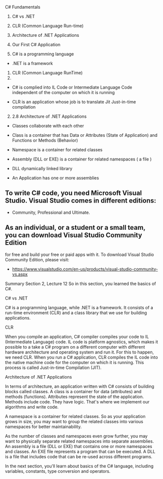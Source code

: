 C# Fundamentals

1. C# vs .NET
2. CLR (Common Language Run-time)
3. Architecture of .NET Applications
4. Our First C# Application


1. C# is a programming language

* .NET is a framework
1. CLR (Common Language RunTime)
2.

* C# is complied into IL Code or Intermediate Language Code independent of the computer on which it is running

* CLR is an application whose job is to translate Jit Just-in-time compilation

2. 2.8 Architecture of .NET Applications

* Classes collaborate with each other
* Class is a container that has Data or Attributes (State of Application) and Functions or Methods (Behavior)

* Namespace is a container for related classes
* Assembly (DLL or EXE) is a container for related namespaces ( a file )
* DLL dynamically linked library
* An Application has one or more assemblies

## To write C# code, you need Microsoft Visual Studio. Visual Studio comes in different editions:
* Community, Professional and Ultimate.

## As an individual, or a student or a small team, you can download Visual Studio Community Edition
for free and build your free or paid apps with it. To download Visual Studio Community Edition,
please visit:

* https://www.visualstudio.com/en-us/products/visual-studio-community-vs.aspx

Summary
Section 2, Lecture 12
So in this section, you learned the basics of C#.

C# vs .NET

C# is a programming language, while .NET is a framework. It consists of a run-time environment (CLR) and a class library that we use for building applications.

CLR

When you compile an application, C# compiler compiles your code to IL (Intermediate Language) code. IL code is platform agnostics, which makes it possible to a take a C# program on a different computer with different hardware architecture and operating system and run it. For this to happen, we need CLR. When you run a C# application, CLR compiles the IL code into the native machine code for the computer on which it is running. This process is called Just-in-time Compilation (JIT).

Architecture of .NET Applications

In terms of architecture, an application written with C# consists of building blocks called classes. A class is a container for data (attributes) and methods (functions). Attributes represent the state of the application. Methods include code. They have logic. That's where we implement our algorithms and write code.

A namespace is a container for related classes. So as your application grows in size, you may want to group the related classes into various namespaces for better maintainability.

As the number of classes and namespaces even grow further, you may want to physically separate related namespaces into separate assemblies. An assembly is a file (DLL or EXE) that contains one or more namespaces and classes. An EXE file represents a program that can be executed. A DLL is a file that includes code that can be re-used across different programs.

In the next section, you'll learn about basics of the C# language, including variables, constants, type conversion and operators.
